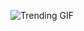 ![Trending GIF](https://media4.giphy.com/media/v1.Y2lkPThiYjIxNzcydWR2NmE0d29na3NxOGpoc2E4c3dkaTJoOGh1YXpxZnc3MzJ2bTYxcSZlcD12MV9naWZzX3NlYXJjaCZjdD1n/xUPGcEliCc7bETyfO8/giphy.gif)
